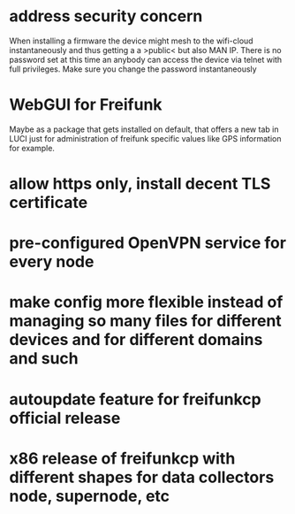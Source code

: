 # address security concern
When installing a firmware the device might mesh to the wifi-cloud instantaneously and thus getting a a >public< but also MAN IP. There is no password set at this time an anybody can access the device via telnet with full privileges. Make sure you change the password instantaneously

# WebGUI for Freifunk
Maybe as a package that gets installed on default, that offers a new tab in LUCI just for administration of freifunk specific values like GPS information for example.

# allow https only, install decent TLS certificate

# pre-configured OpenVPN service for every node

# make config more flexible instead of managing so many files for different devices and for different domains and such

# autoupdate feature for freifunkcp official release

# x86 release of freifunkcp with different shapes for data collectors node, supernode, etc

